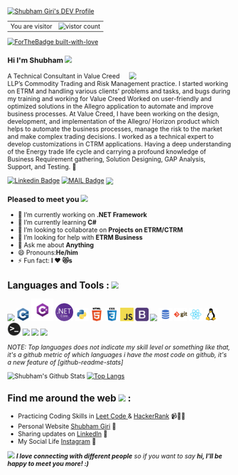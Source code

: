 <a href="https://dev.to/iamshubhamg">
  <img src="https://d2fltix0v2e0sb.cloudfront.net/dev-badge.svg" alt="Shubham Giri's DEV Profile" height="40" width="40">
</a><table><tr>  <td>You are visitor</td>
    <td><img src="https://profile-counter.glitch.me/iamshubhamg/count.svg" alt="vistor count" height="20"></td>
  </tr>
</table>

[![ForTheBadge built-with-love](https://madewithlove.now.sh/af?heart=true&template=for-the-badge&text=India)](https://GitHub.com/iamshubhamg/) 

<!--/*[![forthebadge](https://forthebadge.com/images/badges/winter-is-coming.svg)](https://forthebadge.com) [![forthebadge](https://forthebadge.com/images/badges/makes-people-smile.svg)(https://forthebadge.com)*/ -->


### Hi I'm Shubham <img src="https://github.com/iamshubhamg/iamshubhamg/blob/master/Assests/Hi.gif" width="22">
<img align='right' src="https://media.giphy.com/media/M9gbBd9nbDrOTu1Mqx/giphy.gif" width="230">
A Technical Consultant in Value Creed LLP’s Commodity Trading and Risk Management practice. I started working on ETRM and handling various clients' problems and tasks, and bugs during my training and working for Value Creed Worked on user-friendly and optimized solutions in the Allegro application to automate and improve business processes.  At Value Creed, I have been working on the design, development, and implementation of the Allegro/ Horizon product which helps to automate the business processes, manage the risk to the market and make complex trading decisions. I worked as a technical expert to develop customizations in CTRM applications. Having a deep understanding of the Energy trade life cycle and carrying a profound knowledge of Business Requirement gathering, Solution Designing, GAP Analysis, Support, and Testing. ​🎀

[![Linkedin Badge](https://img.shields.io/badge/-iamshubhamg-blue?style=flat-square&logo=Linkedin&logoColor=white&link=https://www.linkedin.com/in/iamshubhamg/)](https://www.linkedin.com/in/iamshubhamg/)  [![MAIL Badge](https://img.shields.io/badge/-shubhamgiri2000office@gmail.com-c14438?style=flat-square&logo=Gmail&logoColor=white&link=mailto:shubhamgiri2000office@gmail.com)](mailto:shubhamgiri2000office@gmail.com)
<img align="center" src="https://github-profile-trophy.vercel.app/?username=iamshubhamg&rank=AA,B,AAA,A,C&theme=onedark&count_private=true" />

### Pleased to meet you <img src="https://camo.githubusercontent.com/7bf64c0124cdd39d5abc7bc192debd43dd4aae6c/68747470733a2f2f656d6f6a69732e736c61636b6d6f6a69732e636f6d2f656d6f6a69732f696d616765732f313533313834393433302f343234362f626c6f622d73756e676c61737365732e6769663f31353331383439343330" width="29px">

- 🔭 I’m currently working on <b>.NET Framework</b>
- 🌱 I’m currently learning <b>C#</b>
- 👯 I’m looking to collaborate on <b>Projects on ETRM/CTRM </b>
- 🤔 I’m looking for help with <b>ETRM Business</b>
- 💬 Ask me about <b>Anything</b>
- 😄 Pronouns:<b>He/him</b>
- ⚡ Fun fact: <b>I ❤️ 😻s</b>

## Languages and Tools : <img src="https://camo.githubusercontent.com/40dff491d4e8123af55298ef908faedb66c463e5/68747470733a2f2f6d656469612e67697068792e636f6d2f6d656469612f57556c706c634d704f43456d5447427442572f67697068792e676966" width="39px">
<code><img height="30" src="https://github.com/iamshubhamg/iamshubhamg/blob/master/Assests/the-c-programming-language-computer-programming-png-1600x1600px-c-programming-language-png-820_819.jpg"></code>
<code><img height="30" src="https://raw.githubusercontent.com/github/explore/80688e429a7d4ef2fca1e82350fe8e3517d3494d/topics/cpp/cpp.png"></code>
<code><img height="50" src="https://raw.githubusercontent.com/iamshubhamg/iamshubhamg/master/Assests/Csharp_Logo.png"></code>
<code><img height="40" src="https://github.com/iamshubhamg/iamshubhamg/blob/master/Assests/NET_Core_Logo.svg.png"></code>
<code><img height="30" src="https://raw.githubusercontent.com/github/explore/80688e429a7d4ef2fca1e82350fe8e3517d3494d/topics/python/python.png"></code>
<code><img height="30" src="https://raw.githubusercontent.com/github/explore/80688e429a7d4ef2fca1e82350fe8e3517d3494d/topics/html/html.png"></code>
<code><img height="30" src="https://raw.githubusercontent.com/github/explore/80688e429a7d4ef2fca1e82350fe8e3517d3494d/topics/css/css.png"></code>
<code><img height="30" src="https://raw.githubusercontent.com/github/explore/80688e429a7d4ef2fca1e82350fe8e3517d3494d/topics/javascript/javascript.png"></code>
<code><img height="30" src="https://raw.githubusercontent.com/github/explore/80688e429a7d4ef2fca1e82350fe8e3517d3494d/topics/bootstrap/bootstrap.png"></code>
<code><img height="30" src="https://cloud.google.com/images/social-icon-google-cloud-1200-630.png"></code>
<code><img height="30" src="https://raw.githubusercontent.com/github/explore/80688e429a7d4ef2fca1e82350fe8e3517d3494d/topics/sql/sql.png"></code>
<code><img height="30" src="https://raw.githubusercontent.com/github/explore/80688e429a7d4ef2fca1e82350fe8e3517d3494d/topics/git/git.png"></code>
<code><img height="30" src="https://raw.githubusercontent.com/github/explore/80688e429a7d4ef2fca1e82350fe8e3517d3494d/topics/react/react.png"></code>
<code><img height="30" src="https://raw.githubusercontent.com/github/explore/80688e429a7d4ef2fca1e82350fe8e3517d3494d/topics/linux/linux.png"></code>
<code><img height="30" src="https://raw.githubusercontent.com/github/explore/80688e429a7d4ef2fca1e82350fe8e3517d3494d/topics/terminal/terminal.png"></code>
<code><img height="30" src="https://upload.wikimedia.org/wikipedia/commons/2/2d/Visual_Studio_Code_1.18_icon.svg"></code>
<code><img height="30" src="https://github.com/iamshubhamg/iamshubhamg/blob/master/Assests/5f2ffc928c1d2.png"></code>
<code><img height="30" src="https://www.qwiklabs.com/qwiklabs_logo_900x887.png"></code>

*NOTE: Top languages does not indicate my skill level or something like that, it's a github metric of which languages i have the most code on github, it's a new feature of [github-readme-stats]*

![Shubham's Github Stats](https://github-readme-stats.vercel.app/api?username=iamshubhamg&show_icons=true&theme=radical)       [![Top Langs](https://github-readme-stats.vercel.app/api/top-langs/?username=iamshubhamg&theme=radical)](https://github.com/iamshubhamg/github-readme-stats)


## Find me around the web <img src="https://github.com/iamshubhamg/iamshubhamg/blob/master/Assests/Earth.gif" width="24"> :
- Practicing Coding Skills in <a href="https://leetcode.com/iamshubhamg/">Leet Code </a>& <a href="https://www.hackerrank.com/iamshubhamg">HackerRank</a> 📹✍🏾
- Personal Website <a href="https://iamshubhamg.github.io">Shubham Giri</a> 🏓
- Sharing updates on <a href="https://www.linkedin.com/in/iamshubhamg/">LinkedIn</a> 💼
- My Social Life <a href="https://www.instagram.com/shuubhaammm">Instagram</a> 💞

<img src="https://camo.githubusercontent.com/6ba7b982e69849c28d40e15131d5557cd65455a6/68747470733a2f2f6d656469612e67697068792e636f6d2f6d656469612f4c6e516a7057614f4e386e68723231764e572f67697068792e676966" width="39px">  *<b>I love connecting with different people</b> so if you want to say <b>hi, I'll be happy to meet you more! :)</b>*
